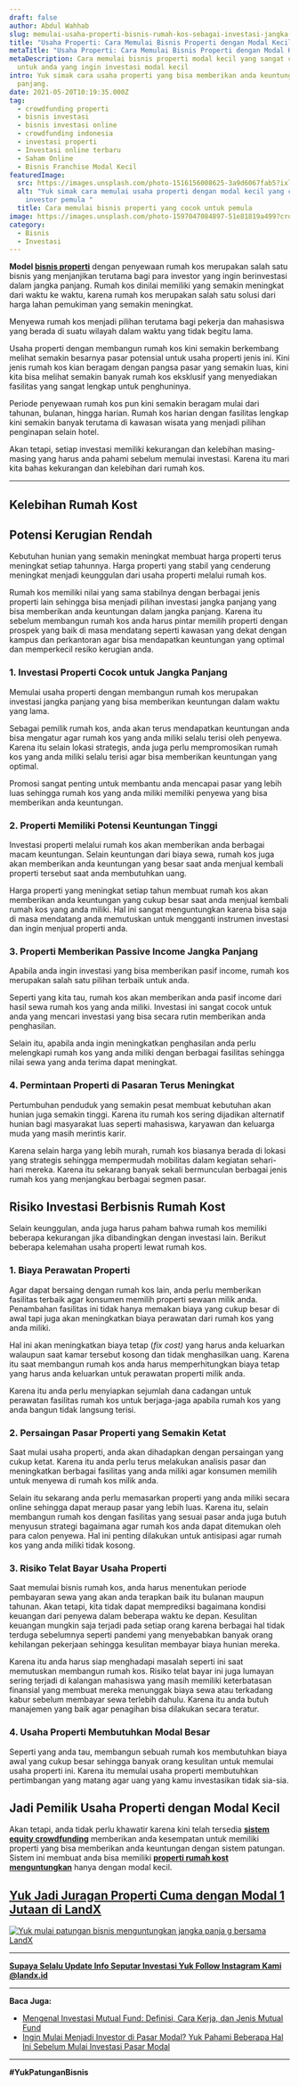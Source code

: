 ```yaml
---
draft: false
author: Abdul Wahhab
slug: memulai-usaha-properti-bisnis-rumah-kos-sebagai-investasi-jangka-panjang
title: "Usaha Properti: Cara Memulai Bisnis Properti dengan Modal Kecil"
metaTitle: "Usaha Properti: Cara Memulai Bisnis Properti dengan Modal Kecil"
metaDescription: Cara memulai bisnis properti modal kecil yang sangat cocok
  untuk anda yang ingin investasi modal kecil
intro: Yuk simak cara usaha properti yang bisa memberikan anda keuntungan jangka
  panjang.
date: 2021-05-20T10:19:35.000Z
tag:
  - crowdfunding properti
  - bisnis investasi
  - bisnis investasi online
  - crowdfunding indonesia
  - investasi properti
  - Investasi online terbaru
  - Saham Online
  - Bisnis Franchise Modal Kecil
featuredImage:
  src: https://images.unsplash.com/photo-1516156008625-3a9d6067fab5?ixlib=rb-1.2.1&ixid=MnwxMjA3fDB8MHxwaG90by1wYWdlfHx8fGVufDB8fHx8&auto=format&fit=crop&w=870&q=80
  alt: "Yuk simak cara memulai usaha properti dengan modal kecil yang cocok untuk
    investor pemula "
  title: Cara memulai bisnis properti yang cocok untuk pemula
image: https://images.unsplash.com/photo-1597047084897-51e81819a499?crop=entropy&cs=tinysrgb&fit=max&fm=jpg&ixid=MnwxMTc3M3wwfDF8c2VhcmNofDV8fGZsYXR8ZW58MHx8fHwxNjQxOTIxODI4&ixlib=rb-1.2.1&q=80&w=1080
category:
  - Bisnis
  - Investasi
---
```

**Model [bisnis properti](https://landx.id/)** dengan penyewaan rumah kos merupakan salah satu bisnis yang menjanjikan terutama bagi para investor yang ingin berinvestasi dalam jangka panjang. Rumah kos dinilai memiliki yang semakin meningkat dari waktu ke waktu, karena rumah kos merupakan salah satu solusi dari harga lahan pemukiman yang semakin meningkat.

Menyewa rumah kos menjadi pilihan terutama bagi pekerja dan mahasiswa yang berada di suatu wilayah dalam waktu yang tidak begitu lama.

Usaha properti dengan membangun rumah kos kini semakin berkembang melihat semakin besarnya pasar potensial untuk usaha properti jenis ini. Kini jenis rumah kos kian beragam dengan pangsa pasar yang semakin luas, kini kita bisa melihat semakin banyak rumah kos eksklusif yang menyediakan fasilitas yang sangat lengkap untuk penghuninya.

Periode penyewaan rumah kos pun kini semakin beragam mulai dari tahunan, bulanan, hingga harian. Rumah kos harian dengan fasilitas lengkap kini semakin banyak terutama di kawasan wisata yang menjadi pilihan penginapan selain hotel.

Akan tetapi, setiap investasi memiliki kekurangan dan kelebihan masing-masing yang harus anda pahami sebelum memulai investasi. Karena itu mari kita bahas kekurangan dan kelebihan dari rumah kos.

- - -

## Kelebihan Rumah Kost

## Potensi Kerugian Rendah

Kebutuhan hunian yang semakin meningkat membuat harga properti terus meningkat setiap tahunnya. Harga properti yang stabil yang cenderung meningkat menjadi keunggulan dari usaha properti melalui rumah kos.

Rumah kos memiliki nilai yang sama stabilnya dengan berbagai jenis properti lain sehingga bisa menjadi pilihan investasi jangka panjang yang bisa memberikan anda keuntungan dalam jangka panjang. Karena itu sebelum membangun rumah kos anda harus pintar memilih properti dengan prospek yang baik di masa mendatang seperti kawasan yang dekat dengan kampus dan perkantoran agar bisa mendapatkan keuntungan yang optimal dan memperkecil resiko kerugian anda.

### 1. Investasi Properti Cocok untuk Jangka Panjang

Memulai usaha properti dengan membangun rumah kos merupakan investasi jangka panjang yang bisa memberikan keuntungan dalam waktu yang lama.

Sebagai pemilik rumah kos, anda akan terus mendapatkan keuntungan anda bisa mengatur agar rumah kos yang anda miliki selalu terisi oleh penyewa. Karena itu selain lokasi strategis, anda juga perlu mempromosikan rumah kos yang anda miliki selalu terisi agar bisa memberikan keuntungan yang optimal.

Promosi sangat penting untuk membantu anda mencapai pasar yang lebih luas sehingga rumah kos yang anda miliki memiliki penyewa yang bisa memberikan anda keuntungan.

### 2. Properti Memiliki Potensi Keuntungan Tinggi

Investasi properti melalui rumah kos akan memberikan anda berbagai macam keuntungan. Selain keuntungan dari biaya sewa, rumah kos juga akan memberikan anda keuntungan yang besar saat anda menjual kembali properti tersebut saat anda membutuhkan uang.

Harga properti yang meningkat setiap tahun membuat rumah kos akan memberikan anda keuntungan yang cukup besar saat anda menjual kembali rumah kos yang anda miliki. Hal ini sangat menguntungkan karena bisa saja di masa mendatang anda memutuskan untuk mengganti instrumen investasi dan ingin menjual properti anda.

### 3. Properti Memberikan Passive Income Jangka Panjang

Apabila anda ingin investasi yang bisa memberikan pasif income, rumah kos merupakan salah satu pilihan terbaik untuk anda.

Seperti yang kita tau, rumah kos akan memberikan anda pasif income dari hasil sewa rumah kos yang anda miliki. Investasi ini sangat cocok untuk anda yang mencari investasi yang bisa secara rutin memberikan anda penghasilan.

Selain itu, apabila anda ingin meningkatkan penghasilan anda perlu melengkapi rumah kos yang anda miliki dengan berbagai fasilitas sehingga nilai sewa yang anda terima dapat meningkat.

### 4. Permintaan Properti di Pasaran Terus Meningkat

Pertumbuhan penduduk yang semakin pesat membuat kebutuhan akan hunian juga semakin tinggi. Karena itu rumah kos sering dijadikan alternatif hunian bagi masyarakat luas seperti mahasiswa, karyawan dan keluarga muda yang masih merintis karir.

Karena selain harga yang lebih murah, rumah kos biasanya berada di lokasi yang strategis sehingga mempermudah mobilitas dalam kegiatan sehari-hari mereka. Karena itu sekarang banyak sekali bermunculan berbagai jenis rumah kos yang menjangkau berbagai segmen pasar.

## Risiko Investasi Berbisnis Rumah Kost

Selain keunggulan, anda juga harus paham bahwa rumah kos memiliki beberapa kekurangan jika dibandingkan dengan investasi lain. Berikut beberapa kelemahan usaha properti lewat rumah kos.

### 1. Biaya Perawatan Properti

Agar dapat bersaing dengan rumah kos lain, anda perlu memberikan fasilitas terbaik agar konsumen memilih properti sewaan milik anda. Penambahan fasilitas ini tidak hanya memakan biaya yang cukup besar di awal tapi juga akan meningkatkan biaya perawatan dari rumah kos yang anda miliki.

Hal ini akan meningkatkan biaya tetap (*fix cost)* yang harus anda keluarkan walaupun saat kamar tersebut kosong dan tidak menghasilkan uang. Karena itu saat membangun rumah kos anda harus memperhitungkan biaya tetap yang harus anda keluarkan untuk perawatan properti milik anda.

Karena itu anda perlu menyiapkan sejumlah dana cadangan untuk perawatan fasilitas rumah kos untuk berjaga-jaga apabila rumah kos yang anda bangun tidak langsung terisi.

### 2. Persaingan Pasar Properti yang Semakin Ketat

Saat mulai usaha properti, anda akan dihadapkan dengan persaingan yang cukup ketat. Karena itu anda perlu terus melakukan analisis pasar dan meningkatkan berbagai fasilitas yang anda miliki agar konsumen memilih untuk menyewa di rumah kos milik anda.

Selain itu sekarang anda perlu memasarkan properti yang anda miliki secara online sehingga dapat meraup pasar yang lebih luas. Karena itu, selain membangun rumah kos dengan fasilitas yang sesuai pasar anda juga butuh menyusun strategi bagaimana agar rumah kos anda dapat ditemukan oleh para calon penyewa. Hal ini penting dilakukan untuk antisipasi agar rumah kos yang anda miliki tidak kosong.

### 3. Risiko Telat Bayar Usaha Properti

Saat memulai bisnis rumah kos, anda harus menentukan periode pembayaran sewa yang akan anda terapkan baik itu bulanan maupun tahunan. Akan tetapi, kita tidak dapat memprediksi bagaimana kondisi keuangan dari penyewa dalam beberapa waktu ke depan. Kesulitan keuangan mungkin saja terjadi pada setiap orang karena berbagai hal tidak terduga sebelumnya seperti pandemi yang menyebabkan banyak orang kehilangan pekerjaan sehingga kesulitan membayar biaya hunian mereka.

Karena itu anda harus siap menghadapi masalah seperti ini saat memutuskan membangun rumah kos. Risiko telat bayar ini juga lumayan sering terjadi di kalangan mahasiswa yang masih memiliki keterbatasan finansial yang membuat mereka menunggak biaya sewa atau terkadang kabur sebelum membayar sewa terlebih dahulu. Karena itu anda butuh manajemen yang baik agar penagihan bisa dilakukan secara teratur.

### 4. Usaha Properti Membutuhkan Modal Besar

Seperti yang anda tau, membangun sebuah rumah kos membutuhkan biaya awal yang cukup besar sehingga banyak orang kesulitan untuk memulai usaha properti ini. Karena itu memulai usaha properti membutuhkan pertimbangan yang matang agar uang yang kamu investasikan tidak sia-sia.

## Jadi Pemilik Usaha Properti dengan Modal Kecil

Akan tetapi, anda tidak perlu khawatir karena kini telah tersedia **[sistem equity crowdfunding](https://landx.id/)** [](https://landx.id/) memberikan anda kesempatan untuk memiliki properti yang bisa memberikan anda keuntungan dengan sistem patungan. Sistem ini membuat anda bisa memiliki **[properti rumah kost menguntungkan](https://landx.id/)** hanya dengan modal kecil.

## [Yuk Jadi Juragan Properti Cuma dengan Modal 1 Jutaan di LandX](https://landx.id/?utm_source=Blog&utm_medium=organic+keyword&utm_campaign=blog&utm_id=Blog)

[![Yuk mulai patungan bisnis menguntungkan jangka panja g bersama LandX](https://accountgram-production.sfo2.cdn.digitaloceanspaces.com/landx_ghost/2021/09/Equity-Crowdfunding-di-Indonesia-1--3.png)](https://landx.id/?utm_source=Blog&utm_medium=organic+keyword&utm_campaign=blog&utm_id=Blog)

- - -

**[Supaya Selalu Update Info Seputar Investasi Yuk Follow Instagram Kami @landx.id](https://www.instagram.com/landx.id/?utm_medium=copy_link)**

- - -

**Baca Juga:**

* [Mengenal Investasi Mutual Fund: Definisi, Cara Kerja, dan Jenis Mutual Fund](https://landx.id/blog/mengenal-investasi-mutual-fund-definisi-cara-kerja-dan-jenis-mutual-fund/)
* [Ingin Mulai Menjadi Investor di Pasar Modal? Yuk Pahami Beberapa Hal Ini Sebelum Mulai Investasi Pasar Modal](https://landx.id/blog/ingin-mulai-menjadi-investor-di-pasar-modal-yuk-pahami-beberapa-hal-ini-sebelum-mulai-investasi-pasar-modal/)

- - -

**\#YukPatunganBisnis**